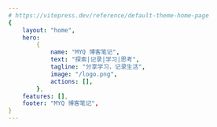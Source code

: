 ```yaml
---
# https://vitepress.dev/reference/default-theme-home-page
{
    layout: "home",
    hero:
        {
            name: "MYQ 博客笔记",
            text: "探索|记录|学习|思考",
            tagline: "分享学习，记录生活",
            image: "/logo.png",
            actions: [],
        },
    features: [],
    footer: "MYQ 博客笔记",
}
---
```

